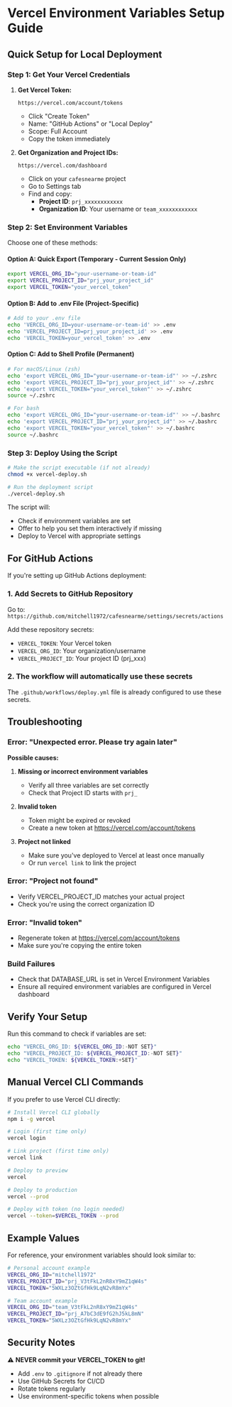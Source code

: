 # Vercel Environment Variables Setup Guide

## Quick Setup for Local Deployment

### Step 1: Get Your Vercel Credentials

1. **Get Vercel Token:**
   ```
   https://vercel.com/account/tokens
   ```
   - Click "Create Token"
   - Name: "GitHub Actions" or "Local Deploy"
   - Scope: Full Account
   - Copy the token immediately

2. **Get Organization and Project IDs:**
   ```
   https://vercel.com/dashboard
   ```
   - Click on your `cafesnearme` project
   - Go to Settings tab
   - Find and copy:
     - **Project ID**: `prj_xxxxxxxxxxxx`
     - **Organization ID**: Your username or `team_xxxxxxxxxxxx`

### Step 2: Set Environment Variables

Choose one of these methods:

#### Option A: Quick Export (Temporary - Current Session Only)
```bash
export VERCEL_ORG_ID="your-username-or-team-id"
export VERCEL_PROJECT_ID="prj_your_project_id"
export VERCEL_TOKEN="your_vercel_token"
```

#### Option B: Add to .env File (Project-Specific)
```bash
# Add to your .env file
echo 'VERCEL_ORG_ID=your-username-or-team-id' >> .env
echo 'VERCEL_PROJECT_ID=prj_your_project_id' >> .env
echo 'VERCEL_TOKEN=your_vercel_token' >> .env
```

#### Option C: Add to Shell Profile (Permanent)
```bash
# For macOS/Linux (zsh)
echo 'export VERCEL_ORG_ID="your-username-or-team-id"' >> ~/.zshrc
echo 'export VERCEL_PROJECT_ID="prj_your_project_id"' >> ~/.zshrc
echo 'export VERCEL_TOKEN="your_vercel_token"' >> ~/.zshrc
source ~/.zshrc

# For bash
echo 'export VERCEL_ORG_ID="your-username-or-team-id"' >> ~/.bashrc
echo 'export VERCEL_PROJECT_ID="prj_your_project_id"' >> ~/.bashrc
echo 'export VERCEL_TOKEN="your_vercel_token"' >> ~/.bashrc
source ~/.bashrc
```

### Step 3: Deploy Using the Script

```bash
# Make the script executable (if not already)
chmod +x vercel-deploy.sh

# Run the deployment script
./vercel-deploy.sh
```

The script will:
- Check if environment variables are set
- Offer to help you set them interactively if missing
- Deploy to Vercel with appropriate settings

## For GitHub Actions

If you're setting up GitHub Actions deployment:

### 1. Add Secrets to GitHub Repository

Go to: `https://github.com/mitchell1972/cafesnearme/settings/secrets/actions`

Add these repository secrets:
- `VERCEL_TOKEN`: Your Vercel token
- `VERCEL_ORG_ID`: Your organization/username
- `VERCEL_PROJECT_ID`: Your project ID (prj_xxx)

### 2. The workflow will automatically use these secrets

The `.github/workflows/deploy.yml` file is already configured to use these secrets.

## Troubleshooting

### Error: "Unexpected error. Please try again later"
**Possible causes:**
1. **Missing or incorrect environment variables**
   - Verify all three variables are set correctly
   - Check that Project ID starts with `prj_`
   
2. **Invalid token**
   - Token might be expired or revoked
   - Create a new token at https://vercel.com/account/tokens

3. **Project not linked**
   - Make sure you've deployed to Vercel at least once manually
   - Or run `vercel link` to link the project

### Error: "Project not found"
- Verify VERCEL_PROJECT_ID matches your actual project
- Check you're using the correct organization ID

### Error: "Invalid token"
- Regenerate token at https://vercel.com/account/tokens
- Make sure you're copying the entire token

### Build Failures
- Check that DATABASE_URL is set in Vercel Environment Variables
- Ensure all required environment variables are configured in Vercel dashboard

## Verify Your Setup

Run this command to check if variables are set:
```bash
echo "VERCEL_ORG_ID: ${VERCEL_ORG_ID:-NOT SET}"
echo "VERCEL_PROJECT_ID: ${VERCEL_PROJECT_ID:-NOT SET}"
echo "VERCEL_TOKEN: ${VERCEL_TOKEN:+SET}"
```

## Manual Vercel CLI Commands

If you prefer to use Vercel CLI directly:

```bash
# Install Vercel CLI globally
npm i -g vercel

# Login (first time only)
vercel login

# Link project (first time only)
vercel link

# Deploy to preview
vercel

# Deploy to production
vercel --prod

# Deploy with token (no login needed)
vercel --token=$VERCEL_TOKEN --prod
```

## Example Values

For reference, your environment variables should look similar to:

```bash
# Personal account example
VERCEL_ORG_ID="mitchell1972"
VERCEL_PROJECT_ID="prj_V3tFkL2nR8xY9mZ1qW4s"
VERCEL_TOKEN="5WXLz3OZtGfHk9LqN2vR8mYx"

# Team account example
VERCEL_ORG_ID="team_V3tFkL2nR8xY9mZ1qW4s"
VERCEL_PROJECT_ID="prj_A7bC3dE9fG2hJ5kL8mN"
VERCEL_TOKEN="5WXLz3OZtGfHk9LqN2vR8mYx"
```

## Security Notes

⚠️ **NEVER commit your VERCEL_TOKEN to git!**
- Add `.env` to `.gitignore` if not already there
- Use GitHub Secrets for CI/CD
- Rotate tokens regularly
- Use environment-specific tokens when possible
